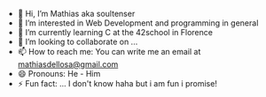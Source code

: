 - 👋 Hi, I’m Mathias aka soultenser
- 👀 I’m interested in Web Development and programming in general
- 🌱 I’m currently learning C at the 42school in Florence
- 💞️ I’m looking to collaborate on ...
- 📫 How to reach me: You can write me an email at mathiasdellosa@gmail.com
- 😄 Pronouns: He - Him
- ⚡ Fun fact: ... I don't know haha but i am fun i promise!

<!---
MathiasDWaterlaw/MathiasDWaterlaw is a ✨ special ✨ repository because its `README.md` (this file) appears on your GitHub profile.
You can click the Preview link to take a look at your changes.
--->
